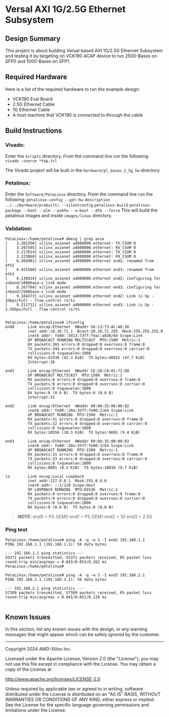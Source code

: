 # Versal AXI 1G/2.5G Ethernet Subsystem

## **Design Summary**
This project is about building Versal based AXI 1G/2.5G Ethernet Subsystem and testing it by targeting on VCK190 ACAP device to run 2500-Basex on SFP0 and 1000-Basex on SFP1.

## **Required Hardware**
Here is a list of the required hardware to run the example design:

- VCK190 Eval Board
- 2.5G Ethernet Cable
- 1G Ethernet Cable
- A host machine that VCK190 is connected to through the cable

## **Build Instructions**
### **Vivado:**
Enter the `Scripts` directory. From the command line run the following:
`vivado -source *top.tcl`

The Vivado project will be built in the `Hardware/pl_basex_2_5g_hw` directory.

### **Petalinux:**
Enter the `Software/PetaLinux` directory. From the command line run the following:
`petalinux-config --get-hw-description ../../Hardware/prebuilt/ --silentconfig`
`petalinux-build`
`petalinux-package --boot --plm --psmfw --u-boot --dtb --force`
This will build the petalinux images and inside `images/linux` directory. 

### **Validation:**
```
PetaLinux:/home/petalinux# dmesg | grep axie
[    3.202356] xilinx_axienet a4080000.ethernet: TX_CSUM 0
[    3.207595] xilinx_axienet a4080000.ethernet: RX_CSUM 0
[    3.217814] xilinx_axienet a4000000.ethernet: TX_CSUM 0
[    3.223060] xilinx_axienet a4000000.ethernet: RX_CSUM 0
[    6.364901] xilinx_axienet a4080000.ethernet end2: renamed from eth2
[    6.451560] xilinx_axienet a4000000.ethernet end3: renamed from eth3
[    8.130924] xilinx_axienet a4080000.ethernet end2: configuring for inband/1000base-x link mode
[    8.167704] xilinx_axienet a4000000.ethernet end3: configuring for inband/2500base-x link mode
[    9.184373] xilinx_axienet a4080000.ethernet end2: Link is Up - 1Gbps/Full - flow control rx/tx
[    9.211731] xilinx_axienet a4000000.ethernet end3: Link is Up - 2.5Gbps/Full - flow control rx/tx


PetaLinux:/home/petalinux# ifconfig
end0      Link encap:Ethernet  HWaddr 56:13:73:AC:A8:30  
          inet addr:10.10.71.1  Bcast:10.10.71.255  Mask:255.255.255.0
          inet6 addr: fe80::5413:73ff:feac:a830/64 Scope:Link
          UP BROADCAST RUNNING MULTICAST  MTU:1500  Metric:1
          RX packets:301 errors:0 dropped:0 overruns:0 frame:0
          TX packets:344 errors:0 dropped:0 overruns:0 carrier:0
          collisions:0 txqueuelen:1000 
          RX bytes:43330 (42.3 KiB)  TX bytes:48915 (47.7 KiB)
          Interrupt:30 

end1      Link encap:Ethernet  HWaddr CE:26:CA:81:71:D0  
          UP BROADCAST MULTICAST  MTU:1500  Metric:1
          RX packets:0 errors:0 dropped:0 overruns:0 frame:0
          TX packets:0 errors:0 dropped:0 overruns:0 carrier:0
          collisions:0 txqueuelen:1000 
          RX bytes:0 (0.0 B)  TX bytes:0 (0.0 B)
          Interrupt:31 

end2      Link encap:Ethernet  HWaddr 00:0A:35:00:00:02  
          inet6 addr: fe80::20a:35ff:fe00:2/64 Scope:Link
          UP BROADCAST RUNNING  MTU:1500  Metric:1
          RX packets:41 errors:0 dropped:0 overruns:0 frame:0
          TX packets:32 errors:0 dropped:0 overruns:0 carrier:0
          collisions:0 txqueuelen:1000 
          RX bytes:10556 (10.3 KiB)  TX bytes:9691 (9.4 KiB)

end3      Link encap:Ethernet  HWaddr 00:0A:35:00:00:03  
          inet6 addr: fe80::20a:35ff:fe00:3/64 Scope:Link
          UP BROADCAST RUNNING  MTU:1500  Metric:1
          RX packets:31 errors:0 dropped:0 overruns:0 frame:0
          TX packets:33 errors:0 dropped:0 overruns:0 carrier:0
          collisions:0 txqueuelen:1000 
          RX bytes:8601 (8.3 KiB)  TX bytes:10016 (9.7 KiB)

lo        Link encap:Local Loopback  
          inet addr:127.0.0.1  Mask:255.0.0.0
          inet6 addr: ::1/128 Scope:Host
          UP LOOPBACK RUNNING  MTU:65536  Metric:1
          RX packets:0 errors:0 dropped:0 overruns:0 frame:0
          TX packets:0 errors:0 dropped:0 overruns:0 carrier:0
          collisions:0 txqueuelen:1000 
          RX bytes:0 (0.0 B)  TX bytes:0 (0.0 B)

```
> **_NOTE:_** 
end0 = PS GEM0
end1 = PS GEM1
end2 = 1G
end3 = 2.5G

### Ping test
```
PetaLinux:/home/petalinux# ping -A -q -w 3 -I end2 192.168.1.1
PING 192.168.1.1 (192.168.1.1): 56 data bytes

--- 192.168.1.1 ping statistics ---
55371 packets transmitted, 55371 packets received, 0% packet loss
round-trip min/avg/max = 0.043/0.053/0.262 ms
PetaLinux:/home/petalinux# 

PetaLinux:/home/petalinux# ping -A -q -w 3 -I end3 192.168.2.1
PING 192.168.2.1 (192.168.2.1): 56 data bytes

--- 192.168.2.1 ping statistics ---
57389 packets transmitted, 57389 packets received, 0% packet loss
round-trip min/avg/max = 0.041/0.051/0.128 ms


```

## **Known Issues**
In this section, list any known issues with the design, or any warning messages that might appear which can be safely ignored by the customer.

---
Copyright 2024 AMD-Xilinx Inc.

Licensed under the Apache License, Version 2.0 (the "License");
you may not use this file except in compliance with the License.
You may obtain a copy of the License at

http://www.apache.org/licenses/LICENSE-2.0

Unless required by applicable law or agreed to in writing, software
distributed under the License is distributed on an "AS IS" BASIS,
WITHOUT WARRANTIES OR CONDITIONS OF ANY KIND, either express or implied.
See the License for the specific language governing permissions and
limitations under the License.
